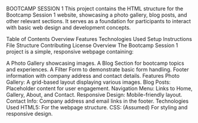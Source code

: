 BOOTCAMP SESSION 1
This project contains the HTML structure for the Bootcamp Session 1 website, showcasing a photo gallery, blog posts, and other relevant sections. It serves as a foundation for participants to interact with basic web design and development concepts.

Table of Contents
Overview
Features
Technologies Used
Setup Instructions
File Structure
Contributing
License
Overview
The Bootcamp Session 1 project is a simple, responsive webpage containing:

A Photo Gallery showcasing images.
A Blog Section for bootcamp topics and experiences.
A Filter Form to demonstrate basic form handling.
Footer information with company address and contact details.
Features
Photo Gallery: A grid-based layout displaying various images.
Blog Posts: Placeholder content for user engagement.
Navigation Menu: Links to Home, Gallery, About, and Contact.
Responsive Design: Mobile-friendly layout.
Contact Info: Company address and email links in the footer.
Technologies Used
HTML5: For the webpage structure.
CSS: (Assumed) For styling and responsive design.
